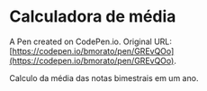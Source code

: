 # Calculadora de média

A Pen created on CodePen.io. Original URL: [https://codepen.io/bmorato/pen/GREvQOo](https://codepen.io/bmorato/pen/GREvQOo).

Calculo da média das notas bimestrais em um ano. 
